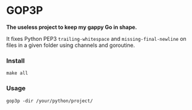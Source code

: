 # GOP3P

**The useless project to keep my gappy Go in shape.**

It fixes Python PEP3 `trailing-whitespace` and `missing-final-newline` on files in a given folder using channels and goroutine.

### Install

`make all`

### Usage

`gop3p -dir /your/python/project/`